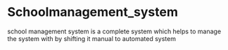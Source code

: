 # Schoolmanagement_system
school management system is a complete system which helps to manage the system with by shifting it manual to automated system<br/> 
